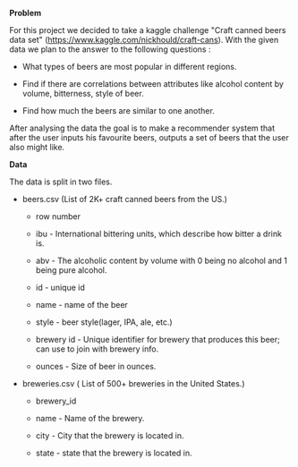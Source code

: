 **Problem**

For this project we decided to take a kaggle challenge "Craft canned beers data set"
(https://www.kaggle.com/nickhould/craft-cans). With the given data we plan to the answer to the following
questions :

-   What types of beers are most popular in different regions.

-   Find if there are correlations between attributes like alcohol content by volume, bitterness, style of beer.

-   Find how much the beers are similar to one another.

After analysing the data the goal is to make a recommender system that
after the user inputs his favourite beers, outputs a set of beers that
the user also might like.

**Data**

The data is split in two files.

-   beers.csv (List of 2K+ craft canned beers from the US.)

    -   row number

    -   ibu - International bittering units, which describe how bitter a drink is.

    -   abv - The alcoholic content by volume with 0 being no alcohol and 1 being pure alcohol.

    -   id - unique id

    -   name - name of the beer

    -   style - beer style(lager, IPA, ale, etc.)

    -   brewery id - Unique identifier for brewery that produces this beer; can use to join with brewery info.

    -   ounces - Size of beer in ounces.

<!-- -->

-   breweries.csv ( List of 500+ breweries in the United States.)

    -   brewery\_id

    -   name - Name of the brewery.

    -   city - City that the brewery is located in.

    -   state - state that the brewery is located in.
